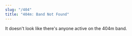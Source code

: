 ```yaml
---
slug: "/404"
title: "404m: Band Not Found"
---
```


It doesn't look like there's anyone active on the 404m band.